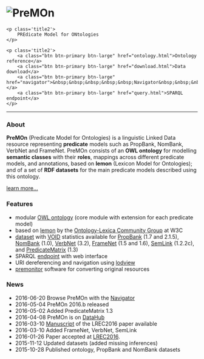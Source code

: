 <div class="well sidebar" id="well-home">
    <h1>
        <img src='images/premon-big.png' alt='PreMOn' title='PreMOn' />
    </h1>

    <p class='title2'>
        PREdicate Model for ONtologies
    </p>

    <p class='title2'>
        <a class="btn btn-primary btn-large" href="ontology.html">Ontology reference</a>
        <a class="btn btn-primary btn-large" href="download.html">Data download</a>
        <a class="btn btn-primary btn-large" href="navigator">&nbsp;&nbsp;&nbsp;&nbsp;&nbsp;Navigator&nbsp;&nbsp;&nbsp;&nbsp;&nbsp;</a>
        <a class="btn btn-primary btn-large" href="query.html">SPARQL endpoint</a>
    </p>
</div>

---------------------------------------

### About

**PreMOn** (Predicate Model for Ontologies) is a linguistic Linked Data resource representing **predicate** models such as PropBank, NomBank, VerbNet and FrameNet.
PreMOn consists of an **OWL ontology** for modelling **semantic classes** with their **roles**, mappings across different predicate models, and annotations, based on **lemon** (Lexicon Model for Ontologies); and of a set of **RDF datasets** for the main predicate models described using this ontology.

[learn more...](overview.html)

### Features

- modular [OWL ontology](ontology.html) (core module with extension for each predicate model)
- based on [lemon](http://www.w3.org/community/ontolex/wiki/Final_Model_Specification) by the [Ontology-Lexica Community Group](https://www.w3.org/community/ontolex/) at W3C
- [dataset](download.html) with [VOID](http://www.w3.org/TR/void/) statistics available for [PropBank](https://verbs.colorado.edu/~mpalmer/projects/ace.html) (1.7 and 2.1.5), [NomBank](https://verbs.colorado.edu/~mpalmer/projects/ace.html) (1.0), [VerbNet](https://verbs.colorado.edu/~mpalmer/projects/verbnet.html) (3.2), [FrameNet](https://framenet.icsi.berkeley.edu/fndrupal/) (1.5 and 1.6), [SemLink](https://verbs.colorado.edu/semlink/) (1.2.2c), and [PredicateMatrix](http://adimen.si.ehu.es/web/PredicateMatrix) (1.3)
- SPARQL [endpoint](query.html) with web interface
- URI dereferencing and navigation using [lodview](https://github.com/dvcama/LodView)
- [premonitor](premonitor.html) software for converting original resources

### News

- 2016-06-20 Browse PreMOn with the [Navigator](navigator)
- 2016-05-04 PreMOn 2016.b released
- 2016-05-02 Added PredicateMatrix 1.3
- 2016-04-08 PreMOn is on [DataHub](https://datahub.io/dataset/premon)
- 2016-03-10 [Manuscript](https://dkm-static.fbk.eu/people/rospocher/files/pubs/2016lrec1.pdf) of the LREC2016 paper available
- 2016-03-10 Added FrameNet, VerbNet, SemLink
- 2016-01-26 Paper accepted at [LREC2016](http://lrec2016.lrec-conf.org/en/).
- 2015-11-12 Updated datasets (added missing inferences)
- 2015-10-28 Published ontology, PropBank and NomBank datasets
